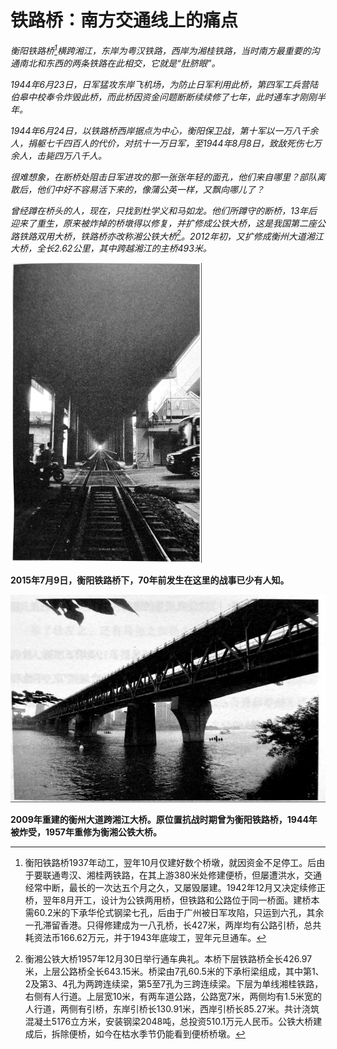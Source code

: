 # 铁路桥：南方交通线上的痛点

_衡阳铁路桥[^1]横跨湘江，东岸为粤汉铁路，西岸为湘桂铁路，当时南方最重要的沟通南北和东西的两条铁路在此相交，它就是“肚脐眼”。_

_1944年6月23日，日军猛攻东岸飞机场，为防止日军利用此桥，第四军工兵营陆伯皋中校奉令炸毁此桥，而此桥因资金问题断断续续修了七年，此时通车才刚刚半年。_

_1944年6月24日，以铁路桥西岸据点为中心，衡阳保卫战，第十军以一万八千余人，捐躯七千四百人的代价，对抗十一万日军，至1944年8月8日，致敌死伤七万余人，击毙四万八千人。_

_很难想象，在断桥处阻击日军进攻的那一张张年轻的面孔，他们来自哪里？部队离散后，他们中好不容易活下来的，像蒲公英一样，又飘向哪儿了？_

_曾经蹲在桥头的人，现在，只找到杜学义和马如龙。他们所蹲守的断桥，13年后迎来了重生，原来被炸掉的桥墩得以修复，并扩修成公铁大桥，这是我国第二座公路铁路双用大桥，铁路桥亦改称湘公铁大桥[^2]。2012年初，又扩修成衡州大道湘江大桥，全长2.62公里，其中跨越湘江的主桥493米。_

![2015年7月9日，衡阳铁路桥下，70年前发生在这里的战事已少有人知。](./../../assets/nobody43.JPG)

**2015年7月9日，衡阳铁路桥下，70年前发生在这里的战事已少有人知。**

![2009年重建的衡州大道跨湘江大桥。原位置抗战时期曾为衡阳铁路桥，1944年被炸受，1957年重修为衡湘公铁大桥。](./../../assets/nobody44.JPG)

**2009年重建的衡州大道跨湘江大桥。原位置抗战时期曾为衡阳铁路桥，1944年被炸受，1957年重修为衡湘公铁大桥。**

[^1]: 衡阳铁路桥1937年动工，翌年10月仅建好数个桥墩，就因资金不足停工。后由于要联通粤汉、湘桂两铁路，在其上游380米处修建便桥，但屡遭洪水，交通经常中断，最长的一次达五个月之久，又屡毁屡建。1942年12月又决定续修正桥，翌年8月开工，设计为公铁两用桥，但铁路和公路位于同一桥面。建桥本需60.2米的下承华伦式钢梁七孔，后由于广州被日军攻陷，只运到六孔，其余一孔滞留香港。只得修建成为一八孔桥，长427米，两岸均有公路引桥，总共耗资法币166.62万元，并于1943年底竣工，翌年元旦通车。

[^2]: 衡湘公铁大桥1957年12月30日举行通车典礼。本桥下层铁路桥全长426.97米，上层公路桥全长643.15米。桥梁由7孔60.5米的下承桁梁组成，其中第1、2及第3、4孔为两跨连续梁，第5至7孔为三跨连续梁。下层为单线湘桂铁路，右侧有人行道。上层宽10米，有两车道公路，公路宽7米，两侧均有1.5米宽的人行道，两侧有引桥，东岸引桥长130.91米，西岸引桥长85.27米。共计浇筑混凝土5176立方米，安装钢梁2048吨，总投资510.1万元人民币。公铁大桥建成后，拆除便桥，如今在枯水季节仍能看到便桥桥墩。